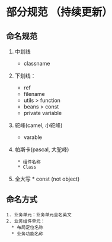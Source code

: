# 部分规范 （持续更新）

## 命名规范

  1. 中划线

	    * classname

  2. 下划线：

	    * ref
	    * filename
	    * utils > function
	    * beans > const
	    * private variable

  3. 驼峰(camel, 小驼峰)
		
		* varable
  4. 帕斯卡(pascal, 大驼峰)

	      * 组件名称
	      * Class
  
  5. 全大写
    * const (not object)

## 命名方式

    1. 业务单元：业务单元全名英文
    2. 业务组件单元：
      * 布局定位名称
      * 业务功能名称
